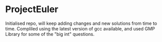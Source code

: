 # ProjectEuler

Initialised repo, will keep adding changes and new solutions from time to time.
Compliled using the latest version of gcc available, and used GMP Library for some of the "big int" questions.
